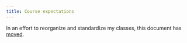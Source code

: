 ```yaml
---
title: Course expectations
---
```


In an effort to reorganize and standardize my classes, this document has [moved][ref01].

[ref01]: https://github.com/pmean/classes/blob/master/general/src/course-expectations.md

